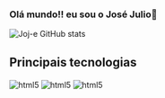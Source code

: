 ### Olá mundo!! eu sou o José Julio👋

![Joj-e GitHub stats](https://github-readme-stats.vercel.app/api?username=Joj-e&show_icons=true&theme=dracula&count_private=true)

## Principais tecnologias

<div style="display:inline-block">
  <img align="center" alt="html5" src="https://img.shields.io/badge/HTML5-E34F26?style=for-the-badge&logo=html5&logoColor=white">
  <img align="center" alt="html5" src="https://img.shields.io/badge/CSS3-1572B6?style=for-the-badge&logo=css3&logoColor=white">
  <img align="center" alt="html5" src="https://img.shields.io/badge/JavaScript-323330?style=for-the-badge&logo=javascript&logoColor=F7DF1E">
</div>
